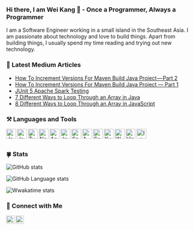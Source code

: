 ### Hi there, I am Wei Kang 👷‍ - Once a Programmer, Always a Programmer

I am a Software Engineer working in a small island in the Southeast Asia. I am passionate about technology and love to build things. Apart from building things, I usually spend my time reading and trying out new technology.

### 📝 Latest Medium Articles
<!-- MEDIUM-LIST:START -->
- [How To Increment Versions For Maven Build Java Project — Part 2](https://medium.com/javarevisited/how-to-increment-versions-for-maven-build-java-project-part-2-eefdebc53f5b?source=rss-f534096234c5------2)
- [How To Increment Versions For Maven Build Java Project — Part 1](https://medium.com/javarevisited/how-to-increment-versions-for-the-maven-build-java-project-a7596cc501c2?source=rss-f534096234c5------2)
- [JUnit 5 Apache Spark Testing](https://medium.com/javarevisited/junit-5-spark-testing-bc8eb29b2238?source=rss-f534096234c5------2)
- [7 Different Ways to Loop Through an Array in Java](https://medium.com/javarevisited/7-different-ways-to-loop-through-an-array-in-java-e0d04245c6aa?source=rss-f534096234c5------2)
- [8 Different Ways to Loop Through an Array in JavaScript](https://javascript.plainenglish.io/the-different-ways-to-loop-through-an-array-in-javascript-549aaab8e54f?source=rss-f534096234c5------2)
<!-- MEDIUM-LIST:END -->

### ⚒ Languages and Tools

[<img align="left" alt="Java" width="26px" src="https://cdn.jsdelivr.net/npm/simple-icons@3.13.0/icons/java.svg" />][github]
[<img align="left" alt="JavaScript" width="26px" src="https://cdn.jsdelivr.net/npm/simple-icons@3.13.0/icons/javascript.svg" />][github]
[<img align="left" alt="TypeScript" width="26px" src="https://cdn.jsdelivr.net/npm/simple-icons@3.13.0/icons/typescript.svg" />][github]
[<img align="left" alt="Node.js" width="26px" src="https://cdn.jsdelivr.net/npm/simple-icons@3.13.0/icons/node-dot-js.svg" />][github]
[<img align="left" alt="Angular" width="26px" src="https://cdn.jsdelivr.net/npm/simple-icons@3.13.0/icons/angularjs.svg" />][github]
[<img align="left" alt="Jest" width="26px" src="https://cdn.jsdelivr.net/npm/simple-icons@3.13.0/icons/jest.svg" />][github]
[<img align="left" alt="Spring Boot" width="26px" src="https://cdn.jsdelivr.net/npm/simple-icons@3.13.0/icons/spring.svg" />][github]
[<img align="left" alt="AWS" width="26px" src="https://cdn.jsdelivr.net/npm/simple-icons@3.13.0/icons/amazonaws.svg" />][github]
[<img align="left" alt="Serverless" width="26px" src="https://cdn.jsdelivr.net/npm/simple-icons@3.13.0/icons/serverless.svg" />][github]
[<img align="left" alt="Kubernetes" width="26px" src="https://cdn.jsdelivr.net/npm/simple-icons@3.13.0/icons/kubernetes.svg" />][github]
[<img align="left" alt="WhiteSource" width="26px" src="https://cdn.jsdelivr.net/npm/simple-icons@3.13.0/icons/whitesource.svg" />][github]
[<img align="left" alt="Visual Studio Code" width="26px" src="https://cdn.jsdelivr.net/npm/simple-icons@3.13.0/icons/visualstudiocode.svg" />][github]
[<img align="left" alt="IntelliJ" width="26px" src="https://cdn.jsdelivr.net/npm/simple-icons@3.13.0/icons/intellijidea.svg" />][github]

<br/><br/>

### 🍀 Stats

![GitHub stats](https://github-readme-stats.vercel.app/api?username=weikangchia&show_icons=true)

![GitHub Language stats](https://github-readme-stats.vercel.app/api/top-langs/?username=weikangchia&layout=compact&hide=javascript,html,css)

![Wwakatime stats](https://github-readme-stats-taupe-two.vercel.app/api/wakatime?username=weikangchia&hide_title=true&langs_count=5)

### 📮 Connect with Me

[<img align="left" alt="weikangchia | Medium" width="22px" src="https://cdn.jsdelivr.net/npm/simple-icons@3.13.0/icons/medium.svg" />][medium]
[<img align="left" alt="weikangchia | LinkedIn" width="22px" src="https://cdn.jsdelivr.net/npm/simple-icons@3.13.0/icons/linkedin.svg" />][linkedin]


[medium]: https://weikangchia.medium.com
[linkedin]: https://linkedin.com/in/weikangchia
[github]: https://github.com/weikangchia
